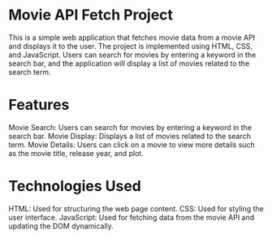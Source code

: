 # Movie API Fetch Project
This is a simple web application that fetches movie data from a movie API and displays it to the user. The project is implemented using HTML, CSS, and JavaScript. Users can search for movies by entering a keyword in the search bar, and the application will display a list of movies related to the search term.
# Features
Movie Search: Users can search for movies by entering a keyword in the search bar.
Movie Display: Displays a list of movies related to the search term.
Movie Details: Users can click on a movie to view more details such as the movie title, release year, and plot.
# Technologies Used
HTML: Used for structuring the web page content.
CSS: Used for styling the user interface.
JavaScript: Used for fetching data from the movie API and updating the DOM dynamically.

